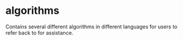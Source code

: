# algorithms

Contains several different algorithms in different languages for users to refer back to for assistance.
